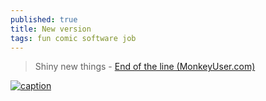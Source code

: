 ```yaml
---
published: true
title: New version
tags: fun comic software job
---
```

> Shiny new things - [End of the line (MonkeyUser.com)](https://www.monkeyuser.com/)

[![caption](https://www.monkeyuser.com/2019/end-of-the-line/127-end-of-the-line.png)](https://www.monkeyuser.com/2019/end-of-the-line/)
